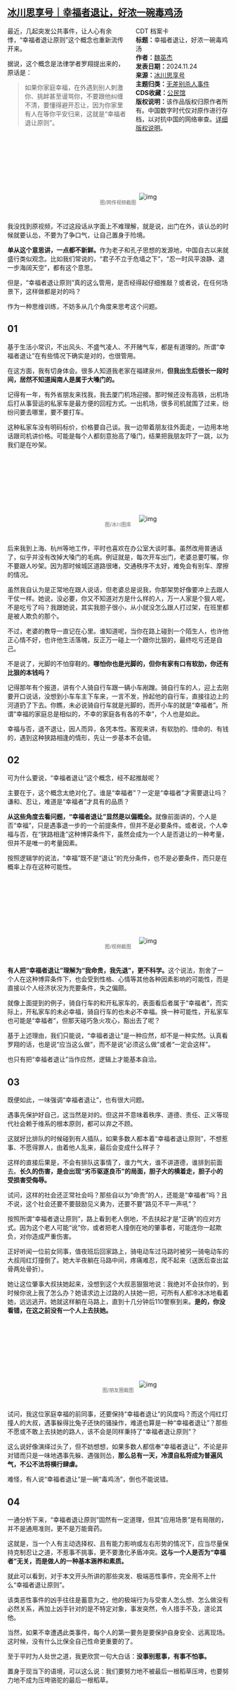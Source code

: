 <!--1732505779000-->
[冰川思享号｜幸福者退让，好浓一碗毒鸡汤](https://chinadigitaltimes.net/chinese/713428.html)
------

<div style="width:42%;float:right;padding-left:20px;"><div class="su-spoiler su-spoiler-style-fancy su-spoiler-icon-chevron-circle" data-scroll-offset="0" data-anchor-in-url="no"><div class="su-spoiler-title" tabindex="0" role="button"><span class="su-spoiler-icon"></span>CDT 档案卡</div><div class="su-spoiler-content su-u-clearfix su-u-trim"><strong>标题：</strong>幸福者退让，好浓一碗毒鸡汤<br><strong>作者：</strong><a href="https://chinadigitaltimes.net/space/冰川思享号" target="_blank">魏英杰</a><br><strong>发表日期：</strong>2024.11.24<br><strong>来源：</strong><a href="https://archive.ph/g0dP7" target="_blank">冰川思享号</a><br><strong>主题归类：</strong><a href="https://chinadigitaltimes.net/space/无差别杀人事件" target="_blank">无差别杀人事件</a><br><strong>CDS收藏：</strong><a href="https://chinadigitaltimes.net/space/%E5%85%AC%E6%B0%91%E9%A6%86" target="_blank" rel="noopener">公民馆</a><br><strong>版权说明：</strong>该作品版权归原作者所有。中国数字时代仅对原作进行存档，以对抗中国的网络审查。<a href="https://chinadigitaltimes.net/chinese/copyright">详细版权说明</a>。</div></div></div><p>最近，几起突发公共事件，让人心有余悸，“幸福者退让原则”这个概念也重新流传开来。</p><p>据说，这个概念是法律学者罗翔提出来的，原话是：</p><blockquote><p>如果你家庭幸福，在外遇到别人刺激你、挑衅甚至谩骂你，不要跟他纠缠不清，要懂得避开忍让，因为你家里有人在等你平安归来，这就是“幸福者退让原则”。</p></blockquote><p><img decoding="async" src="data:image/svg+xml,%3Csvg%20xmlns='http://www.w3.org/2000/svg'%20viewBox='0%200%200%200'%3E%3C/svg%3E" alt="img" data-lazy-src="https://chinadigitaltimes.net/chinese/files/2024/11/post-713428-6743f0b42cde6.png"><noscript><img decoding="async" src="https://chinadigitaltimes.net/chinese/files/2024/11/post-713428-6743f0b42cde6.png" alt="img"></noscript></p><span style="font-size: 0.8em;color: #666;display: block;text-align: center;margin-bottom:32px; margin-top: -20px;line-height:22px;">图/网传视频截图</span><p>我没找到原视频，不过这段话从字面上不难理解，就是说，出门在外，该认怂的时候就要认怂，不要为了争口气，让自己置身于险境。</p><p><strong>单从这个意思讲，一点都不新鲜。</strong>作为老子和孔子思想的发源地，中国自古以来就盛行类似观念。比如我们常说的，“君子不立于危墙之下”，“忍一时风平浪静、退一步海阔天空”，都有这个意思。</p><p>但是，“幸福者退让原则”真的这么管用，是否经得起仔细推敲？或者说，在任何场景下，这样做都是对的吗？</p><p>作为一种思维训练，不妨多从几个角度来思考这个问题。</p><h2><strong>01</strong></h2><p>基于生活小常识，不出风头、不盛气凌人、不开赌气车，都是有道理的。所谓“幸福者退让”在有些情况下确实是对的，也很管用。</p><p>在这方面，我有切身体会。很多人知道我老家在福建泉州，<strong>但我出生后很长一段时间，居然不知道闽南人是属于大嗓门的。</strong></p><p>记得有一年，有外省朋友来找我，我去厦门机场迎接。那时候还没有高铁，出机场后打从事营运的私家车是最方便的回程方式。一出机场，很多司机就围了过来，纷纷问要去哪里，要不要打车。</p><p>这种私家车没有明码标价，价格要自己谈。我一边带着朋友往外面走，一边用本地话跟司机讲价格。可能是每个人都刻意抬高了嗓门，结果把我朋友吓了一跳，以为我们是在吵架。</p><p><img decoding="async" src="data:image/svg+xml,%3Csvg%20xmlns='http://www.w3.org/2000/svg'%20viewBox='0%200%200%200'%3E%3C/svg%3E" alt="img" data-lazy-src="https://chinadigitaltimes.net/chinese/files/2024/11/post-713428-6743f0b4428e0."><noscript><img decoding="async" src="https://chinadigitaltimes.net/chinese/files/2024/11/post-713428-6743f0b4428e0." alt="img"></noscript></p><span style="font-size: 0.8em;color: #666;display: block;text-align: center;margin-bottom:32px; margin-top: -20px;line-height:22px;">图/冰川图库</span><p>后来我到上海、杭州等地工作，平时也喜欢在办公室大谈时事。虽然改用普通话了，似乎并没有改掉大嗓门的毛病。例证就是，每次开车出门，老婆总要叮嘱，你不要跟人吵架。因为那时候城区道路很堵，交通秩序不太好，难免会有别车、摩擦的情况。</p><p>虽然我自认为是正常地在跟人说话，但老婆总是说我，你那架势好像要冲上去跟人干仗一样。她说，没必要，你又不知道对方是什么样的人，万一人家是个狠人呢，不是吃亏了吗？我跟她说，其实我胆子很小，从小就没怎么跟人打过架，在班里都是被人欺负的那个。</p><p>不过，老婆的教导一直记在心里。谁知道呢，当你在路上碰到一个陌生人，也许他正心情不好，也许他生活落魄，反正万一碰上一个跟你比狠的，最终吃亏还是自己。</p><p>不是说了，光脚的不怕穿鞋的。<strong>哪怕你也是光脚的，但你有家有口有软肋，你还有比狠的本钱吗？</strong></p><p>记得那年有个报道，讲有个人骑自行车跟一辆小车剐蹭。骑自行车的人，迎上去刚要开口说话，没想到小车车主下车来，一言不发，拎起他的自行车，直接往边上的河道扔了下去。你瞧，未必说骑自行车就是光脚的，而开小车的就是“幸福者”。所谓“幸福的家庭总是相似的，不幸的家庭各有各的不幸”，个人也是如此。</p><p>幸福与否，退不退让，因人而异，各凭本性。客观来讲，有软肋的、惜命的、有钱的，遇到这种狭路相逢的情形，先让一步基本不会错。</p><h2><strong>02</strong></h2><p>可为什么要说，“幸福者退让”这个概念，经不起推敲呢？</p><p>主要在于，这个概念太绝对化了。谁是“幸福者”？一定是“幸福者”才需要退让吗？谦和、忍让，难道是“幸福者”才具有的品质？</p><p><strong>从这些角度去看问题，“幸福者退让”显然是以偏概全。</strong>就像前面讲的，个人是否“幸福”，只是遇事退一步的一个前提条件，但并不是必要条件。或者说，个人幸福与否，在“狭路相逢”这种博弈条件下，虽然会成为一个人是否退让的一种考量，但并不是唯一的考量因素。</p><p>按照逻辑学的说法，“幸福”既不是“退让”的充分条件，也不是必要条件，而只是在概率上存在这种可能性。</p><p><img decoding="async" src="data:image/svg+xml,%3Csvg%20xmlns='http://www.w3.org/2000/svg'%20viewBox='0%200%200%200'%3E%3C/svg%3E" alt="img" data-lazy-src="https://chinadigitaltimes.net/chinese/files/2024/11/post-713428-6743f0b460073."><noscript><img decoding="async" src="https://chinadigitaltimes.net/chinese/files/2024/11/post-713428-6743f0b460073." alt="img"></noscript></p><span style="font-size: 0.8em;color: #666;display: block;text-align: center;margin-bottom:32px; margin-top: -20px;line-height:22px;">图/视频截图</span><p><strong>有人把“幸福者退让”理解为“我命贵，我先退”，更不科学。</strong>这个说法，割舍了一个人在这种博弈条件下，也会受到性格、心情等其他各种因素影响的可能性，而是直接以个人经济状况为充要条件，失之偏颇。</p><p>就像上面提到的例子，骑自行车的和开私家车的，表面看后者属于“幸福者”，而实际上，开私家车的未必幸福，骑自行车的也未必不幸福。换一种可能性，开私家车也可能是“幸福者”，但那天碰巧急火攻心，豁出去了呢？</p><p>基于上述理由，我们只能说，“幸福者退让”是一种应然，却不是一种实然。认真看罗翔的话，也是说“应当这么做”，而不是说“必须这么做”或者“一定会这样”。</p><p>也只有把“幸福者退让”当作应然，逻辑上才能基本自洽。</p><h2><strong>03</strong></h2><p>既便如此，一味强调“幸福者退让”，也有很大问题。</p><p>遇事先保护好自己，这当然是对的。但这并不意味着秩序、道德、责任、正义等现代社会赖于维系的根本原则，都可以弃之不顾。</p><p>这就好比排队的时候碰到有人插队，如果多数人都本着“幸福者退让原则”，不想惹事、不愿得罪人，由着他人乱来，最后会变成什么样子？</p><p>这样的直接后果是，不会有排队这事情了，谁力气大，谁不讲道德，谁排到前面去。<strong>长久的伤害，是会出现“劣币驱逐良币”的局面，胆子大的横着走，胆子小的受损害受侮辱。</strong></p><p>试问，这样的社会还正常社会吗？那些自以为“命贵”的人，还能是“幸福者”吗？且不说，这个社会还要不要鼓励见义勇为，还要不要“路见不平一声吼”？</p><p>按照所谓“幸福者退让原则”，路上看到老人倒地，不去扶起才是“正确”的应对方式。因为这个老人可能“讹”你，或者把老人撞倒在地的肇事者，可能连你一起欺负，对你造成严重伤害。</p><p>正好听闻一位前女同事，值夜班后回家路上，骑电动车过马路时被另一骑电动车的大叔闯红灯撞倒了。她大半夜躺在马路中间，疼痛难忍，爬不起来（送医后查出盆骨两处骨折）。</p><p>她让这位肇事大叔扶她起来，没想到这个大叔恶狠狠地说：我绝对不会扶你的，到时候你讹上我了怎么办？她请求边上过路的人扶她一把，可所有人都冷冰冰地看着她，远远逃开。她就这样躺在马路上，直到十几分钟后110警察到来。<strong>是的，你没看错，在这之前没有一个人上去扶她。</strong></p><p><img decoding="async" src="data:image/svg+xml,%3Csvg%20xmlns='http://www.w3.org/2000/svg'%20viewBox='0%200%200%200'%3E%3C/svg%3E" alt="img" data-lazy-src="https://chinadigitaltimes.net/chinese/files/2024/11/post-713428-6743f0b47ec2b."><noscript><img decoding="async" src="https://chinadigitaltimes.net/chinese/files/2024/11/post-713428-6743f0b47ec2b." alt="img"></noscript></p><span style="font-size: 0.8em;color: #666;display: block;text-align: center;margin-bottom:32px; margin-top: -20px;line-height:22px;">图/朋友圈截图</span><p>试问，我这位家庭幸福的前同事，还要保持“幸福者退让”的风度吗？而这个闯红灯撞人的大叔，遇事躲得比兔子还快的骚操作，难道也算是一种“幸福者退让”？那些不愿或不敢上去扶她的路人，该不会是同样秉持了“幸福者退让原则”？</p><p>这么说好像演绎过头了，但不妨想想，如果多数人都信奉“幸福者退让”，不论是非对错而只是一味地遇事先躲、遇强则怂，<strong>那么总有一天，冷漠自私将成为普遍风气，不公不法将横行肆虐。</strong></p><p>难怪，有人说“幸福者退让”是一碗“毒鸡汤”，倒也不能说错。</p><h2><strong>04</strong></h2><p>一通分析下来，“幸福者退让原则”固然有一定道理，但其“应用场景”是有局限的，并不是通用准则，更不是万能膏药。</p><p>这就是，当一个人有主动选择权、且有能力影响或左右形势的情况下，应当尽量保持克制忍让之道，不惹事不挑事，更不要激化矛盾冲突。<strong>这与一个人是否为“幸福者”无关，而是做人的一种基本涵养和素质。</strong></p><p>就此可以看到，对于本文开头所讲的那些突发、极端恶性事件，完全用不上什么“幸福者退让原则”。</p><p>该类恶性事件的凶手往往是蓄意为之，他的极端行为与受害人怎么想、怎么做没有必然关系，再加上凶手针对的是不特定对象，事发突然，令人措手不及，遑论其他。</p><p>当然，如果不幸遭遇此类事件，每个人的第一要务是要保护自身安全、远离现场。这时候，没有什么比保全自己性命更重要的了。</p><p>至于平时为人处世之道，我更欣赏一句大白话：<strong>没事别惹事，有事不怕事。</strong></p><p>置身于现当下的语境，可以这么说：我们要努力地不被最后一根稻草压垮，也要努力地不成为压垮骆驼的最后一根稻草。</p><div class="addtoany_share_save_container addtoany_content addtoany_content_bottom"><div class="a2a_kit a2a_kit_size_32 addtoany_list" data-a2a-url="https://chinadigitaltimes.net/chinese/713428.html" data-a2a-title="冰川思享号｜幸福者退让，好浓一碗毒鸡汤"><a class="a2a_button_facebook" href="https://www.addtoany.com/add_to/facebook?linkurl=https%3A%2F%2Fchinadigitaltimes.net%2Fchinese%2F713428.html&amp;linkname=%E5%86%B0%E5%B7%9D%E6%80%9D%E4%BA%AB%E5%8F%B7%EF%BD%9C%E5%B9%B8%E7%A6%8F%E8%80%85%E9%80%80%E8%AE%A9%EF%BC%8C%E5%A5%BD%E6%B5%93%E4%B8%80%E7%A2%97%E6%AF%92%E9%B8%A1%E6%B1%A4" title="Facebook" rel="nofollow noopener" target="_blank"></a><a class="a2a_button_twitter" href="https://www.addtoany.com/add_to/twitter?linkurl=https%3A%2F%2Fchinadigitaltimes.net%2Fchinese%2F713428.html&amp;linkname=%E5%86%B0%E5%B7%9D%E6%80%9D%E4%BA%AB%E5%8F%B7%EF%BD%9C%E5%B9%B8%E7%A6%8F%E8%80%85%E9%80%80%E8%AE%A9%EF%BC%8C%E5%A5%BD%E6%B5%93%E4%B8%80%E7%A2%97%E6%AF%92%E9%B8%A1%E6%B1%A4" title="Twitter" rel="nofollow noopener" target="_blank"></a><a class="a2a_button_telegram" href="https://www.addtoany.com/add_to/telegram?linkurl=https%3A%2F%2Fchinadigitaltimes.net%2Fchinese%2F713428.html&amp;linkname=%E5%86%B0%E5%B7%9D%E6%80%9D%E4%BA%AB%E5%8F%B7%EF%BD%9C%E5%B9%B8%E7%A6%8F%E8%80%85%E9%80%80%E8%AE%A9%EF%BC%8C%E5%A5%BD%E6%B5%93%E4%B8%80%E7%A2%97%E6%AF%92%E9%B8%A1%E6%B1%A4" title="Telegram" rel="nofollow noopener" target="_blank"></a><a class="a2a_button_reddit" href="https://www.addtoany.com/add_to/reddit?linkurl=https%3A%2F%2Fchinadigitaltimes.net%2Fchinese%2F713428.html&amp;linkname=%E5%86%B0%E5%B7%9D%E6%80%9D%E4%BA%AB%E5%8F%B7%EF%BD%9C%E5%B9%B8%E7%A6%8F%E8%80%85%E9%80%80%E8%AE%A9%EF%BC%8C%E5%A5%BD%E6%B5%93%E4%B8%80%E7%A2%97%E6%AF%92%E9%B8%A1%E6%B1%A4" title="Reddit" rel="nofollow noopener" target="_blank"></a><a class="a2a_button_whatsapp" href="https://www.addtoany.com/add_to/whatsapp?linkurl=https%3A%2F%2Fchinadigitaltimes.net%2Fchinese%2F713428.html&amp;linkname=%E5%86%B0%E5%B7%9D%E6%80%9D%E4%BA%AB%E5%8F%B7%EF%BD%9C%E5%B9%B8%E7%A6%8F%E8%80%85%E9%80%80%E8%AE%A9%EF%BC%8C%E5%A5%BD%E6%B5%93%E4%B8%80%E7%A2%97%E6%AF%92%E9%B8%A1%E6%B1%A4" title="WhatsApp" rel="nofollow noopener" target="_blank"></a><a class="a2a_button_email" href="https://www.addtoany.com/add_to/email?linkurl=https%3A%2F%2Fchinadigitaltimes.net%2Fchinese%2F713428.html&amp;linkname=%E5%86%B0%E5%B7%9D%E6%80%9D%E4%BA%AB%E5%8F%B7%EF%BD%9C%E5%B9%B8%E7%A6%8F%E8%80%85%E9%80%80%E8%AE%A9%EF%BC%8C%E5%A5%BD%E6%B5%93%E4%B8%80%E7%A2%97%E6%AF%92%E9%B8%A1%E6%B1%A4" title="Email" rel="nofollow noopener" target="_blank"></a><a class="a2a_button_copy_link" href="https://www.addtoany.com/add_to/copy_link?linkurl=https%3A%2F%2Fchinadigitaltimes.net%2Fchinese%2F713428.html&amp;linkname=%E5%86%B0%E5%B7%9D%E6%80%9D%E4%BA%AB%E5%8F%B7%EF%BD%9C%E5%B9%B8%E7%A6%8F%E8%80%85%E9%80%80%E8%AE%A9%EF%BC%8C%E5%A5%BD%E6%B5%93%E4%B8%80%E7%A2%97%E6%AF%92%E9%B8%A1%E6%B1%A4" title="Copy Link" rel="nofollow noopener" target="_blank"></a><a class="a2a_dd addtoany_share_save addtoany_share" href="https://www.addtoany.com/share"></a></div></div>
